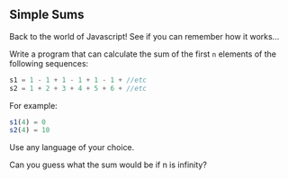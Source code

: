 ## Simple Sums

Back to the world of Javascript! See if you can remember how it works...

Write a program that can calculate the sum of the first `n` elements of the following sequences:

```js
s1 = 1 - 1 + 1 - 1 + 1 - 1 + //etc
s2 = 1 + 2 + 3 + 4 + 5 + 6 + //etc
```
For example:

```js
s1(4) = 0
s2(4) = 10
```

Use any language of your choice.

Can you guess what the sum would be if n is infinity?
